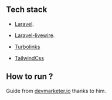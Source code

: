 

## Tech stack


  

- [Laravel](https://laravel.com/).

- [Laravel-livewire]((https://laravel-livewire.com/)).

- [Turbolinks](https://github.com/turbolinks/turbolinks)

- [TailwindCss](https://tailwindcss.com/)



  

## How to run ?
Guide from  [devmarketer.io](https://devmarketer.io/learn/setup-laravel-project-cloned-github-com/) thanks to him.

